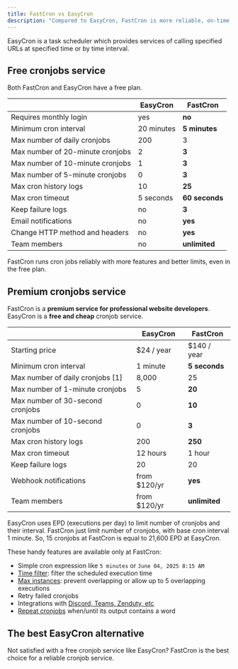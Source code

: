 ```yaml
---
title: FastCron vs EasyCron
description: "Compared to EasyCron, FastCron is more reliable, on-time, with more features for your cronjobs."
---
```


EasyCron is a task scheduler which provides services of calling specified URLs at specified time or by time interval.

## Free cronjobs service

Both FastCron and EasyCron have a free plan.

|                                  | EasyCron   | **FastCron**   |
| -------------------------------- | ---------- | -------------- |
| Requires monthly login           | yes        | **no**         |
| Minimum cron interval            | 20 minutes | **5 minutes**  |
| Max number of daily cronjobs     | 200        | 3              |
| Max number of 20-minute cronjobs | 2          | **3**          |
| Max number of 10-minute cronjobs | 1          | **3**          |
| Max number of 5-minute cronjobs  | 0          | **3**          |
| Max cron history logs            | 10         | **25**         |
| Max cron timeout                 | 5 seconds  | **60 seconds** |
| Keep failure logs                | no         | **3**          |
| Email notifications              | no         | **yes**        |
| Change HTTP method and headers   | no         | **yes**        |
| Team members                     | no         | **unlimited**  |

FastCron runs cron jobs reliably with more features and better limits, even in the free plan.

## Premium cronjobs service

FastCron is a **premium service for professional website developers**.
EasyCron is a **free and cheap** cronjob service.

|                                  | EasyCron     | **FastCron**  |
| -------------------------------- | ------------ | ------------- |
| Starting price                   | $24 / year   | $140 / year   |
| Minimum cron interval            | 1 minute     | **5 seconds** |
| Max number of daily cronjobs [1] | 8,000        | 25            |
| Max number of 1-minute cronjobs  | 5            | **20**        |
| Max number of 30-second cronjobs | 0            | **10**        |
| Max number of 10-second cronjobs | 0            | **3**         |
| Max cron history logs            | 200          | **250**       |
| Max cron timeout                 | 12 hours     | 1 hour        |
| Keep failure logs                | 20           | 20            |
| Webhook notifications            | from $120/yr | **yes**       |
| Team members                     | from $120/yr | **unlimited** |

EasyCron uses EPD (executions per day) to limit number of cronjobs and their interval.
FastCron just limit number of cronjobs, with base cron interval 1 minute.
So, 15 cronjobs at FastCron is equal to 21,600 EPD at EasyCron.

These handy features are available only at FastCron:

- Simple cron expression like `5 minutes` or `June 04, 2025 8:15 AM`
- [Time filter](/blog/time-filter): filter the scheduled execution time
- [Max instances](/blog/max-instances): prevent overlapping or allow up to 5 overlapping executions
- Retry failed cronjobs
- Integrations with [Discord, Teams, Zenduty, etc](/integrations)
- [Repeat cronjobs](/blog/repeat-cronjob) when/until its output contains a word

## The best EasyCron alternative

Not satisfied with a free cronjob service like EasyCron? FastCron is the best choice for a reliable cronjob service.
